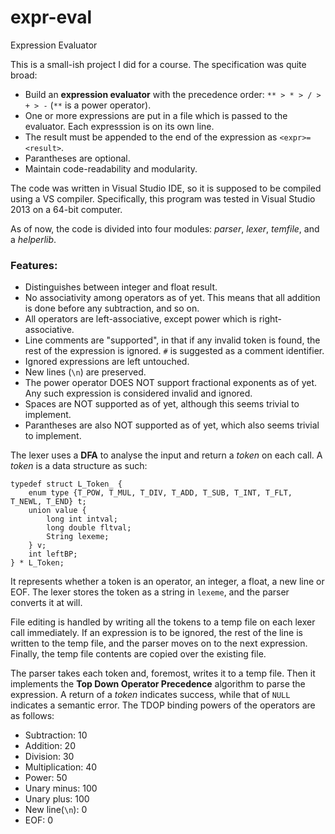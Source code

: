 # expr-eval
Expression Evaluator

This is a small-ish project I did for a course. The specification was quite broad:

 - Build an **expression evaluator** with the precedence order: `** > * > / > + > -` (`**` is a power operator).
 - One or more expressions are put in a file which is passed to the evaluator. Each expresssion is on its own line.
 - The result must be appended to the end of the expression as `<expr>=<result>`.
 - Parantheses are optional.
 - Maintain code-readability and modularity.

The code was written in Visual Studio IDE, so it is supposed to be compiled using a VS compiler. Specifically, this program was tested in Visual Studio 2013 on a 64-bit computer.

As of now, the code is divided into four modules: *parser*, *lexer*, *temfile*, and a *helperlib*.

### Features:
 - Distinguishes between integer and float result.
 - No associativity among operators as of yet. This means that all addition is done before any subtraction, and so on.
 - All operators are left-associative, except power which is right-associative.
 - Line comments are "supported", in that if any invalid token is found, the rest of the expression is ignored. `#` is suggested as a comment identifier.
 - Ignored expressions are left untouched.
 - New lines (`\n`) are preserved.
 - The power operator DOES NOT support fractional exponents as of yet. Any such expression is considered invalid and ignored.
 - Spaces are NOT supported as of yet, although this seems trivial to implement.
 - Parantheses are also NOT supported as of yet, which also seems trivial to implement.

The lexer uses a **DFA** to analyse the input and return a *token* on each call. A *token* is a data structure as such:

	typedef struct L_Token_ {
		enum type {T_POW, T_MUL, T_DIV, T_ADD, T_SUB, T_INT, T_FLT, T_NEWL, T_END} t;
		union value {
			long int intval;
			long double fltval;
			String lexeme;
		} v;
		int leftBP;
	} * L_Token;

It represents whether a token is an operator, an integer, a float, a new line or EOF. The lexer stores the token as a string in `lexeme`, and the parser converts it at will.

File editing is handled by writing all the tokens to a temp file on each lexer call immediately. If an expression is to be ignored, the rest of the line is written to the temp file, and the parser moves on to the next expression. Finally, the temp file contents are copied over the existing file.

The parser takes each token and, foremost, writes it to a temp file. Then it implements the **Top Down Operator Precedence** algorithm to parse the expression. A return of a *token* indicates success, while that of `NULL` indicates a semantic error. The TDOP binding powers of the operators are as follows:

 - Subtraction:     10
 - Addition:		20
 - Division:        30
 - Multiplication:	40
 - Power:           50
 - Unary minus:     100
 - Unary plus:      100
 - New line(`\n`):  0
 - EOF:             0
